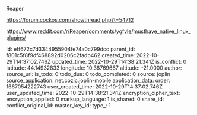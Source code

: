 Reaper

https://forum.cockos.com/showthread.php?t=54712

https://www.reddit.com/r/Reaper/comments/ygfvle/musthave_native_linux_plugins/


id: eff672c7d3344955904fe74a0c799dcc
parent_id: f801c5f8f9df468892d0206c2fadb462
created_time: 2022-10-29T14:37:02.746Z
updated_time: 2022-10-29T14:38:21.341Z
is_conflict: 0
latitude: 44.14932833
longitude: 10.38769667
altitude: -21.0000
author: 
source_url: 
is_todo: 0
todo_due: 0
todo_completed: 0
source: joplin
source_application: net.cozic.joplin-mobile
application_data: 
order: 1667054222743
user_created_time: 2022-10-29T14:37:02.746Z
user_updated_time: 2022-10-29T14:38:21.341Z
encryption_cipher_text: 
encryption_applied: 0
markup_language: 1
is_shared: 0
share_id: 
conflict_original_id: 
master_key_id: 
type_: 1